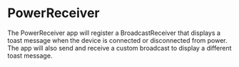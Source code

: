 # PowerReceiver

The PowerReceiver app will register a BroadcastReceiver that displays a toast message when the device is connected or disconnected from power. The app will also send and receive a custom broadcast to display a different toast message.
